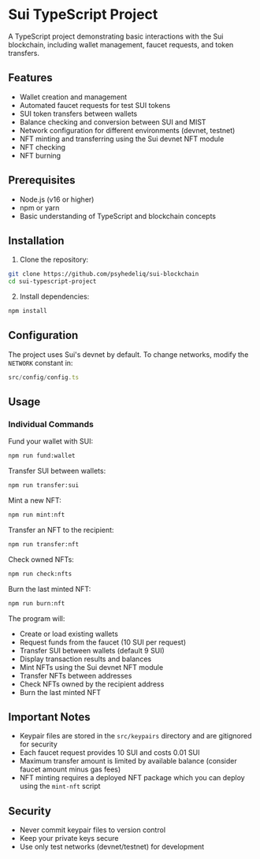 # Sui TypeScript Project

A TypeScript project demonstrating basic interactions with the Sui blockchain, including wallet management, faucet requests, and token transfers.

## Features

- Wallet creation and management
- Automated faucet requests for test SUI tokens
- SUI token transfers between wallets
- Balance checking and conversion between SUI and MIST
- Network configuration for different environments (devnet, testnet)
- NFT minting and transferring using the Sui devnet NFT module
- NFT checking
- NFT burning

## Prerequisites

- Node.js (v16 or higher)
- npm or yarn
- Basic understanding of TypeScript and blockchain concepts

## Installation

1. Clone the repository:

```bash
git clone https://github.com/psyhedeliq/sui-blockchain
cd sui-typescript-project
```

2. Install dependencies:

```bash
npm install
```

## Configuration

The project uses Sui's devnet by default. To change networks, modify the `NETWORK` constant in:

```typescript
src/config/config.ts
```

## Usage

### Individual Commands

Fund your wallet with SUI:

```bash
npm run fund:wallet
```

Transfer SUI between wallets:

```bash
npm run transfer:sui
```

Mint a new NFT:

```bash
npm run mint:nft
```

Transfer an NFT to the recipient:

```bash
npm run transfer:nft
```

Check owned NFTs:

```bash
npm run check:nfts
```

Burn the last minted NFT:

```bash
npm run burn:nft
```

The program will:

- Create or load existing wallets
- Request funds from the faucet (10 SUI per request)
- Transfer SUI between wallets (default 9 SUI)
- Display transaction results and balances
- Mint NFTs using the Sui devnet NFT module
- Transfer NFTs between addresses
- Check NFTs owned by the recipient address
- Burn the last minted NFT

## Important Notes

- Keypair files are stored in the `src/keypairs` directory and are gitignored for security
- Each faucet request provides 10 SUI and costs 0.01 SUI
- Maximum transfer amount is limited by available balance (consider faucet amount minus gas fees)
- NFT minting requires a deployed NFT package which you can deploy using the `mint-nft` script

## Security

- Never commit keypair files to version control
- Keep your private keys secure
- Use only test networks (devnet/testnet) for development
